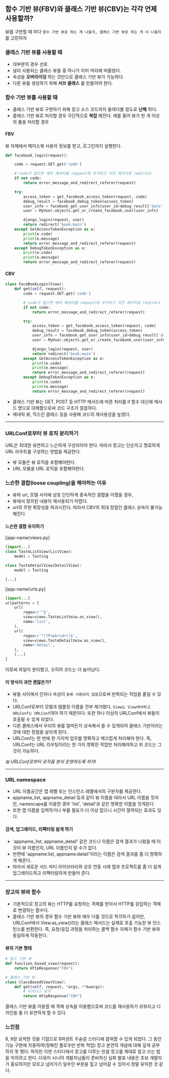 ## 함수 기반 뷰(FBV)와 클래스 기반 뷰(CBV)는 각각 언제 사용할까?
뷰를 구현할 때 마다 `함수 기반 뷰로 하는 게 나을지, 클래스 기반 뷰로 하는 게 더 나을지`를 고민하자

### 클래스 기반 뷰를 사용할 때
- 대부분의 경우 선호
- 널리 사용되는 클래스 뷰들 중 하나가 이미 머리에 떠올랐다.
- 속성을 **오버라이딩** 하는 것만으로 클래스 기반 뷰가 가능하다.
- 다른 뷰를 생성하기 위해 **서브 클래스** 를 만들어야 한다.

### 함수 기반 뷰를 사용할 때
- 클래스 기반 뷰로 구현하기 위해 장고 소스 코드까지 들여다볼 정도로 **난해** 하다.
- 클래스 기반 뷰로 처리할 경우 극단적으로 **복잡** 해진다. 예를 들어 뷰가 한 개 이상의 폼을 처리할 경우

#### FBV
뷰 자체에서 페이스북 사용자 정보를 받고, 로그인까지 실행한다.

```python
def facebook_login(request):

    code = request.GET.get('code')

    # code가 없으면 에러 메세지를 request에 추가하고 이전 페이지로 redirect
    if not code:
        return error_message_and_redirect_referer(request)

    try:
        access_token = get_facebook_access_token(request, code)
        debug_result = facebook_debug_token(access_token)
        user_info = facebook_get_user_info(user_id=debug_result['data']['user_id'], access_token=access_token)
        user = MyUser.objects.get_or_create_facebook_user(user_info)

        django_login(request, user)
        return redirect('book:main')
    except GetAccessTokenException as e:
        print(e.code)
        print(e.message)
        return error_message_and_redirect_referer(request)
    except DebugTokenException as e:
        print(e.code)
        print(e.message)
        return error_message_and_redirect_referer(request)
```

#### CBV

```python
class FaceBookLogin(View):
    def get(self, request):
        code = request.GET.get('code')

        # code가 없으면 에러 메세지를 request에 추가하고 이전 페이지로 redirect
        if not code:
            return error_message_and_redirect_referer(request)

        try:
            access_token = get_facebook_access_token(request, code)
            debug_result = facebook_debug_token(access_token)
            user_info = facebook_get_user_info(user_id=debug_result['data']['user_id'], access_token=access_token)
            user = MyUser.objects.get_or_create_facebook_user(user_info)

            django_login(request, user)
            return redirect('book:main')
        except GetAccessTokenException as e:
            print(e.code)
            print(e.message)
            return error_message_and_redirect_referer(request)
        except DebugTokenException as e:
            print(e.code)
            print(e.message)
            return error_message_and_redirect_referer(request)
```

- 클래스 기반 뷰는 GET, POST 등 HTTP 메서드에 따른 처리를 if 함수 대신에 메서드 명으로 대체함으로써 코드 구조가 깔끔하다.
- 제네릭 뷰, 믹스인 클래스 등을 사용해 코드의 재사용성을 높였다.

---

### URLConf로부터 뷰 로직 분리하기
URL은 최대한 유연하고 느슨하게 구성되어야 한다. 따라서 장고는 단순하고 명료하게 URL 라우트를 구성하는 방법을 제공한다.

- 뷰 모듈은 뷰 로직을 포함해야한다.
- URL 모듈을 URL 로직을 포함해야한다.

### 느슨한 결합(loose coupling)을 해야하는 이유
- 뷰와 url, 모델 사이에 상호 단단하게 종속적인 결합을 이뤘을 경우,
- 뷰에서 정의된 내용이 재사용되기 어렵다.
- url의 무한 확장성을 파괴시킨다. 따라서 CBV의 최대 장점인 클래스 상속이 불가능해진다.

#### 느슨한 결합 유지하기
[app-name/views.py]

```python
[import...]
class TasteListView(ListView):
	model = Tasting

class TasteDetailView(DetailView):
	model = Tasting

[...]
```

[app-name/urls.py]

```python
[import...]
urlpatterns = [
    url(
        regex=r'^$',
        view=views.TasteListVeiw.as_view(),
        name='list',
    ),
    url(
        regex=r'^(?P<pk>\d+)/$',
        view=views.TasteDetailVeiw.as_view(),
        name='detail',
    ),
    [...]
]
```
이로써 파일이 분리됐고, 오히려 코드는 더 늘어났다.

#### 이 방식이 과연 괜찮은가?
- 뷰들 사이에서 인자나 속성이 `중복 사용되지 않음`으로써 반복되는 작업을 줄일 수 있다.
- URLConf로부터 모델과 템플릿 이름을 전부 제거했다. `View는 View여야하고 URLConf는 URLConf`여야 하기 때문이다. 또한 하나 이상의 URLConf에서 뷰들이 호출될 수 있게 되었다.
- 다른 클래스에서 우리의 뷰를 얼마든지 상속해서 쓸 수 있게되어 클래스 기반이라는 것에 대한 장점을 살리게 된다.
- URLConf는 한 번에 한 가지씩 업무를 명확하고 매끄럽게 처리해야 한다. 즉, URLConf는 URL 라우팅이라는 한 가지 명확한 작업만 처리해야하고 위 코드는 그것이 가능하다.

*늘 URLConf로부터 로직을 분리 운영하도록 하자!*

---

### URL namespace
- URL 이름공간은 앱 레벨 또는 인스턴스 레벨에서의 구분자를 제공한다.
- appname\_list, appname\_detail 등과 같이 뷰 이름을 따라서 URL 이름을 짓지만, namescape를 이용한 경우 'list', 'detail'과 같은 명확한 이름을 짓게된다.
- 또한 앱 이름을 입력하거나 부를 필요가 더 이상 없으니 시간이 절약되는 효과도 있다.

#### 검색, 업그레이드, 리팩터링 쉽게 하기
- 'appname\_list, appname\_detail' 같은 코드나 이름은 검색 결과가 나왔을 때 이것이 뷰 이름인지, URL 이름인지 알 수가 없다.
- 반면에 'appname:list, appname:detail'이라는 이름은 검색 결과를 좀 더 명확하게 해준다.
- 따라서 새로운 서드 파티 라이브러리와 상호 연동 시에 앱과 프로젝트를 좀 더 쉽게 업그레이드하고 리팩터링하게 만들어 준다.

---

### 장고의 뷰와 함수
- 기본적으로 장고의 뷰는 HTTP를 요청하는 객체를 받아서 HTTP를 응답하는 객체로 변경하는 함수다.
- 클래스 기반 뷰의 경우 함수 기반 뷰와 매우 다를 것으로 착각하기 쉽지만, URLConf에서 View.as_view()라는 클래스 메서드는 실제로 호출 가능한 뷰 인스턴스를 반환한다. 즉, 요청/응답 과정을 처리하는 콜백 함수 자체가 함수 기반 뷰와 동일하게 작동한다.

#### 뷰의 기본 형태

```python
# 함수 기반 뷰
def function_based_view(request):
    return HttpResponse("FBV")

# 클래스 기반 뷰
class ClassBasedView(View):
    def get(self, request, *args, **kwargs):
        # 비지니스 로직
        return HttpResponse("CBV")
```
클래스 기반 뷰를 이용할 때 객체 상속을 이용함으로써 코드를 재사용하기 쉬워지고 디자인을 좀 더 유연하게 할 수 있다.

### 느낀점
8, 9장 요약한 것을 기점으로 8퍼센트 두숟갈 스터디에 참여할 수 있게 되었다. 그 동안 기능 구현에 치중하여(정해진 플로우만 반복 작업) 장고 본연의 개념에 대해 깊게 공부하지 못 했다. 하지만 이번 스터디에서 장고를 다루는 만큼  장고를 제대로 알고 쓰는 법을 익히려고 한다. 더욱이 시니어 개발자님들이 준비하신 심화 발표 내용은 초보 개발자가 중요하지만 모르고 넘어가기 일쑤인 부분을  짚고 넘어갈 수 있어서 정말 유익한 것 같다.